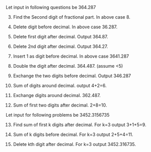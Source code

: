Let input in following questions be 364.287

3.	Find the Second digit of fractional part. In above case 8.

4.	Delete digit before decimal. In above case 36.287.

5.	Delete first digit after decimal. Output 364.87.

6.	Delete 2nd digit after decimal. Output 364.27.

7.	Insert 1 as digit before decimal. In above case 3641.287

8.	Double the digit after decimal. 364.487. (assume <5)

9.	Exchange the two digits before decimal. Output 346.287 

10.	Sum of digits around decimal. output 4+2=6.

11.	Exchange digits around decimal. 362.487.

12.	Sum of first two digits after decimal. 2+8=10.



Let input for following problems be 3452.3156735

13.	Find sum of first k digits after decimal. For k=3 output 3+1+5=9.

14.	Sum of k digits before decimal. For k=3 output 2+5+4=11.

15.	Delete kth digit after decimal. For k=3 output 3452.316735.

